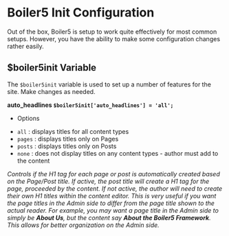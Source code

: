 # Boiler5 Init Configuration

Out of the box, Boiler5 is setup to work quite effectively for most common setups. However, you have the ability to make some configuration changes rather easily.

## $boiler5init Variable

The `$boiler5init` variable is used to set up a number of features for the site. Make changes as needed.

**auto_headlines
`$boiler5init['auto_headlines'] = 'all'; `**

* Options
 - `all` : displays titles for all content types
 - `pages` : displays titles only on Pages 
 - `posts` : displays titles only on Posts 
 - `none` : does not display titles on any content types - author must add to the content 
 
*Controls if the H1 tag for each page or post is automatically created based on the Page/Post title. If active, the post title will create a H1 tag for the page, proceeded by the content. If not active, the author will need to create their own H1 titles within the content editor. This is very useful if you want the page titles in the Admin side to differ from the page title shown to the actual reader. For example, you may want a page title in the Admin side to simply be **About Us**, but the content say **About the Boiler5 Framework**. This allows for better organization on the Admin side.*
